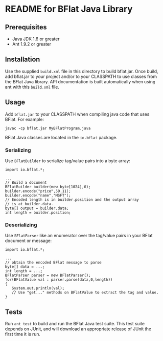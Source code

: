 README for BFlat Java Library
===============================

Prerequisites
-------------

* Java JDK 1.6 or greater
* Ant 1.9.2 or greater

Installation
------------

Use the supplied `build.xml` file in this directory to build bflat.jar.  Once
build, add bflat.jar to your project and/or to your CLASSPATH to use classes
from the BFlat Java library. API documentation is built automatically when
using ant with this `build.xml` file.

Usage
-----

Add `bflat.jar` to your CLASSPATH when compiling java code that uses BFlat.
For example:

    javac -cp bflat.jar MyBFlatProgram.java


BFlat Java classes are located in the `io.bflat` package.

### Serializing ###

Use `BFlatBuilder` to serialize tag/value pairs into a byte array:

    import io.bflat.*;
    
    ...
    // Build a document
    BFlatBuilder builder(new byte[1024],0);
    builder.encode("price",50.11);
    builder.encode("name","MSFT");
    // Encoded length is in builder.position and the output array
    // is at builder.data.
    byte[] output = builder.data;
    int length = builder.position;

### Deserializing ###

Use `BFlatParser` like an enumerator over the tag/value pairs in your BFlat
document or message:

    import io.bflat.*;

    ...
    // obtain the encoded BFlat message to parse
    byte[] data = ...;
    int length = ...;
    BFlatParser parser = new BFlatParser();
    for(BFlatValue val : parser.parse(data,0,length))
    {
       System.out.println(val);
       // Use "get..." methods on BFlatValue to extract the tag and value.
    }

Tests
-----

Run `ant test` to build and run the BFlat Java test suite. This test suite
depends on JUnit, and will download an appropriate release of JUnit the first
time it is run.


